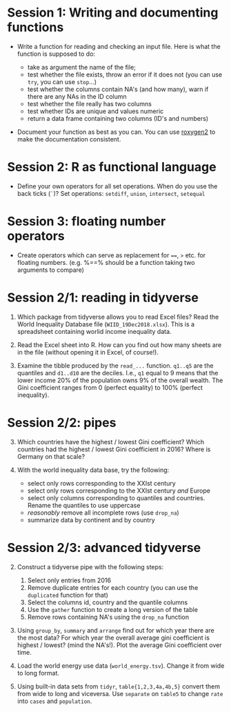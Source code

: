 # Session 1: Writing and documenting functions

 * Write a function for reading and checking an input file. Here is what
   the function is supposed to do:

    * take as argument the name of the file;
    * test whether the file exists, throw an error if it does not (you can
      use `try`, you can use `stop`...)
    * test whether the columns contain NA's (and how many), warn if there
      are any NAs in the ID column
    * test whether the file really has two columns
    * test whether IDs are unique and values numeric
    * return a data frame containing two columns (ID's and numbers)
    
 * Document your function as best as you can. You can use
   [roxygen2](https://kbroman.org/pkg_primer/pages/docs.html) to make the
   documentation consistent.
 
# Session 2: R as functional language

 * Define your own operators for all set operations. When do you use the
    back ticks (`` ` ``)? Set operations: `setdiff`, `union`, `intersect`,
    `setequal`

# Session 3: floating number operators

 * Create operators which can serve as replacement for `==`, `>` etc. for
    floating numbers. (e.g. %==% should be a function taking two arguments
    to compare)

# Session 2/1: reading in tidyverse

 1. Which package from tidyverse allows you to read Excel files? Read the
    World Inequality Database file (`WIID_19Dec2018.xlsx`). This is a
    spreadsheet containing worlid income inequality data.

 2. Read the Excel sheet into R. How can you find out how many sheets are
    in the file (without opening it in Excel, of course!).

 2. Examine the tibble produced by the `read_...` function. `q1..q5` are the
    quantiles and `d1..d10` are the deciles. I.e., `q1` equal to 9 means
    that the lower income 20% of the population owns 9% of the overall
    wealth. The Gini coefficient ranges from 0 (perfect equality) to 100%
    (perfect inequality).

# Session 2/2: pipes

 3. Which countries have the highest / lowest Gini coefficient? Which
    countries had the highest / lowest Gini coefficient in 2016? Where is
    Germany on that scale?

 2. With the world inequality data base, try the following:

     * select only rows corresponding to the XXIst century
     * select only rows corresponding to the XXIst century *and* Europe
     * select only columns corresponding to quantiles and countries. Rename
       the quantiles to use uppercase
     * *reasonably* remove all incomplete rows (use `drop_na`)
     * summarize data by continent and by country

# Session 2/3: advanced tidyverse

 2. Construct a tidyverse pipe with the following steps:

     1. Select only entries from 2016
     2. Remove duplicate entries for each country (you can use the
        `duplicated` function for that)
     3. Select the columns id, country and the quantile columns
     4. Use the `gather` function to create a long version of the table 
     5. Remove rows containing NA's using the `drop_na` function

 3. Using `group_by`, `summary` and `arrange` find out for which year there
    are the most data? For which year the overall average gini coefficient
    is highest / lowest? (mind the NA's!). Plot the average Gini
    coefficient over time.

 3. Load the world energy use data (`world_energy.tsv`). Change it from
    wide to long format.

 4. Using built-in data sets from `tidyr`, `table{1,2,3,4a,4b,5}` convert
    them from wide to long and viceversa. Use `separate` on `table5` to
    change `rate` into `cases` and `population`.
